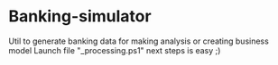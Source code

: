 # Banking-simulator
Util to generate banking data for making analysis or creating business model
Launch file "_processing.ps1" next steps is easy ;)
